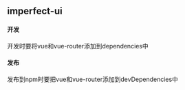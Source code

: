 ## imperfect-ui

#### 开发
开发时要将vue和vue-router添加到dependencies中

#### 发布
发布到npm时要把vue和vue-router添加到devDependencies中